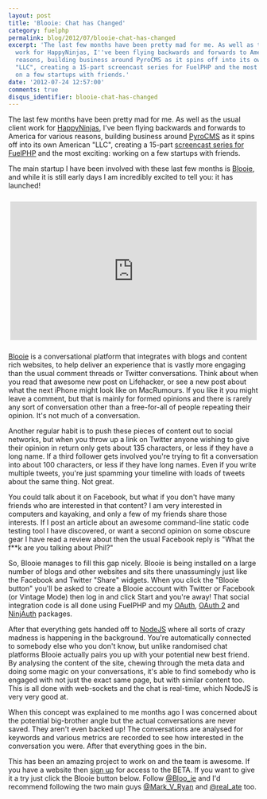 ```yaml
---
layout: post
title: 'Blooie: Chat has Changed'
category: fuelphp
permalink: blog/2012/07/blooie-chat-has-changed
excerpt: 'The last few months have been pretty mad for me. As well as the usual client
  work for HappyNinjas, I''ve been flying backwards and forwards to America for various
  reasons, building business around PyroCMS as it spins off into its own American
  "LLC", creating a 15-part screencast series for FuelPHP and the most exciting: working
  on a few startups with friends.'
date: '2012-07-24 12:57:00'
comments: true
disqus_identifier: blooie-chat-has-changed
---
```


The last few months have been pretty mad for me. As well as the usual client work for [HappyNinjas][hn], I've been flying backwards and forwards to America for various reasons, building business around [PyroCMS][pyro] as it spins off into its own American "LLC", creating a 15-part [screencast series for FuelPHP][tutsplus] and the most exciting: working on a few startups with friends.

The main startup I have been involved with these last few months is [Blooie][blooie], and while it is still early days I am incredibly excited to tell you: it has launched! 

<div style="width: 100%; padding: 10px 0; text-align:center">
<iframe id="youtube" width="496" height="279" src="https://www.youtube.com/embed/CA6UTg52mN4?&theme=light&showinfo=0&controls=1&autohide=1&rel=0&amp;wmode=transparent" frameborder="0" allowfullscreen></iframe>
</div>

[Blooie][blooie] is a conversational platform that integrates with blogs and content rich websites, to help deliver an experience that is vastly more engaging than the usual comment threads or Twitter conversations. Think about when you read that awesome new post on Lifehacker, or see a new post about what the next iPhone might look like on MacRumours. If you like it you might leave a comment, but that is mainly for formed opinions and there is rarely any sort of conversation other than a free-for-all of people repeating their opinion. It's not much of a conversation.

Another regular habit is to push these pieces of content out to social networks, but when you throw up a link on Twitter anyone wishing to give their opinion in return only gets about 135 characters, or less if they have a long name. If a third follower gets involved you're trying to fit a conversation into about 100 characters, or less if they have long names. Even if you write multiple tweets, you're just spamming your timeline with loads of tweets about the same thing. Not great.

You could talk about it on Facebook, but what if you don't have many friends who are interested in that content? I am very interested in computers and kayaking, and only a few of my friends share those interests. If I post an article about an awesome command-line static code testing tool I have discovered, or want a second opinion on some obscure gear I have read a review about then the usual Facebook reply is "What the f**k are you talking about Phil?"

So, Blooie manages to fill this gap nicely. Blooie is being installed on a large number of blogs and other websites and sits there unassumingly just like the Facebook and Twitter "Share" widgets. When you click the "Blooie button" you'll be asked to create a Blooie account with Twitter or Facebook (or Vintage Mode) then log in and click Start and you're away! That social integration code is all done using FuelPHP and my [OAuth][oauth], [OAuth 2][oauth2] and [NinjAuth][ninjauth] packages.

After that everything gets handed off to [NodeJS][node] where all sorts of crazy madness is happening in the background. You're automatically connected to somebody else who you don't know, but unlike randomised chat platforms Blooie actually pairs you up with your potential new best friend. By analysing the content of the site, chewing through the meta data and doing some magic on your conversations, it's able to find somebody who is engaged with not just the exact same page, but with similar content too. This is all done with web-sockets and the chat is real-time, which NodeJS is very very good at.

When this concept was explained to me months ago I was concerned about the potential big-brother angle but the actual conversations are never saved. They aren't even backed up! The conversations are analysed for keywords and various metrics are recorded to see how interested in the conversation you were. After that everything goes in the bin.

This has been an amazing project to work on and the team is awesome. If you have a website then [sign up][signup] for access to the BETA. If you want to give it a try just click the Blooie button below. Follow [@Bloo\_ie][twit-blooie] and I'd recommend following the two main guys [@Mark\_V\_Ryan][twit-mark] and [@real\_ate][twit-chris] too. 

  [pyro]: http://www.pyrocms.com/
  [hn]: http://happyninjas.com/
  [tutsplus]: https://tutsplus.com/course/fuelphp-essentials/
  [blooie]: http://bloo.ie/
  [signup]: http://client.bloo.ie/signup/
  [oauth]: https://github.com/fuel-packages/fuel-oauth
  [oauth2]: https://github.com/fuel-packages/fuel-oauth2
  [ninjauth]: https://github.com/happyninjas/fuel-ninjauth
  [node]: http://nodejs.org/
  [twit-blooie]: https://twitter.com/bloo_ie
  [twit-mark]: https://twitter.com/Mark_V_Ryan
  [twit-chris]: https://twitter.com/real_ate